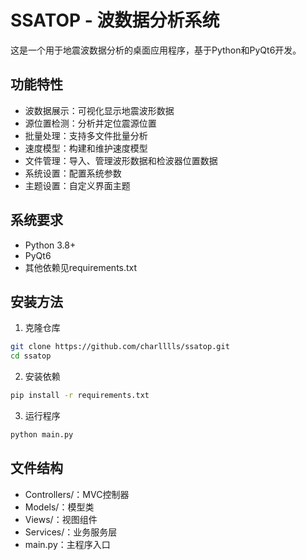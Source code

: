 # SSATOP - 波数据分析系统

这是一个用于地震波数据分析的桌面应用程序，基于Python和PyQt6开发。

## 功能特性

- 波数据展示：可视化显示地震波形数据
- 源位置检测：分析并定位震源位置
- 批量处理：支持多文件批量分析
- 速度模型：构建和维护速度模型
- 文件管理：导入、管理波形数据和检波器位置数据
- 系统设置：配置系统参数
- 主题设置：自定义界面主题

## 系统要求

- Python 3.8+
- PyQt6
- 其他依赖见requirements.txt

## 安装方法

1. 克隆仓库
```bash
git clone https://github.com/charlllls/ssatop.git
cd ssatop
```

2. 安装依赖
```bash
pip install -r requirements.txt
```

3. 运行程序
```bash
python main.py
```

## 文件结构

- Controllers/：MVC控制器
- Models/：模型类
- Views/：视图组件
- Services/：业务服务层
- main.py：主程序入口 